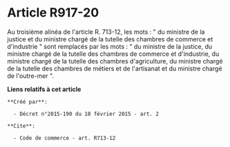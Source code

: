 # Article R917-20

Au troisième alinéa de l'article R. 713-12, les mots : " du ministre de la justice et du ministre chargé de la tutelle des
chambres de commerce et d'industrie " sont remplacés par les mots : " du ministre de la justice, du ministre chargé de la
tutelle des chambres de commerce et d'industrie, du ministre chargé de la tutelle des chambres d'agriculture, du ministre
chargé de la tutelle des chambres de métiers et de l'artisanat et du ministre chargé de l'outre-mer ".

**Liens relatifs à cet article**

	**Créé par**:

	  - Décret n°2015-190 du 18 février 2015 - art. 2

	**Cite**:

	  - Code de commerce - art. R713-12
